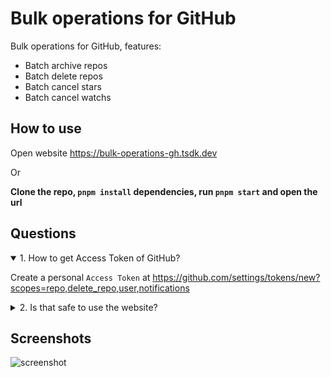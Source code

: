 # Bulk operations for GitHub

Bulk operations for GitHub, features:

- Batch archive repos
- Batch delete repos
- Batch cancel stars
- Batch cancel watchs

## How to use

Open website https://bulk-operations-gh.tsdk.dev

Or

**Clone the repo, `pnpm install` dependencies, run `pnpm start` and open the url**

## Questions

<details open>
  <summary>1. How to get Access Token of GitHub?</summary>

Create a personal `Access Token` at https://github.com/settings/tokens/new?scopes=repo,delete_repo,user,notifications

</details>

<details>
  <summary>2. Is that safe to use the website?</summary>

Yes, the Access Token only save in your browser, except you and GitHub, nobody knows your token.

BTW, you can just clone the source code, run in the local.

</details>

## Screenshots

![screenshot](./screenshot.jpg)
